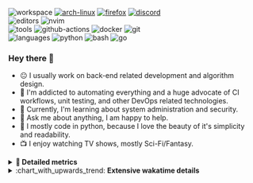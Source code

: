 ![workspace](https://img.shields.io/static/v1?label=&message=workspace:&color=555&style=flat-square)
[![arch-linux](https://img.shields.io/static/v1?logo=arch-linux&label=&message=Arch%20Linux&color=111&logoColor=AAA&style=flat-square)](https://archlinux.org)
[![firefox](https://img.shields.io/static/v1?logo=firefox-browser&label=&message=Firefox&color=111&logoColor=AAA&style=flat-square)](https://mozilla.org/en-US/firefox/)
[![discord](https://img.shields.io/static/v1?logo=discord&label=&message=Discord&color=111&logoColor=AAA&style=flat-square)](https://discord.gg/B8rf3xxgbJ)
<br>
![editors](https://img.shields.io/static/v1?label=&message=editors:&color=555&style=flat-square)
![nvim](https://img.shields.io/static/v1?logo=neovim&label=&message=NeoVim&color=111&logoColor=AAA&style=flat-square)
<br>
![tools](https://img.shields.io/static/v1?label=&message=tools:&color=555&style=flat-square)
![github-actions](https://img.shields.io/static/v1?logo=github-actions&label=&message=github%20actions&color=111&logoColor=AAA&style=flat-square)
![docker](https://img.shields.io/static/v1?logo=docker&label=&message=docker&color=111&logoColor=AAA&style=flat-square)
![git](https://img.shields.io/static/v1?logo=git&label=&message=git&color=111&logoColor=AAA&style=flat-square)
<br>
![languages](https://img.shields.io/static/v1?label=&message=languages:&color=555&style=flat-square)
![python](https://img.shields.io/static/v1?logo=python&label=&message=python&color=111&logoColor=AAA&style=flat-square&link=)
![bash](https://img.shields.io/static/v1?logo=gnu-bash&label=&message=bash&color=111&logoColor=AAA&style=flat-square)
![go](https://img.shields.io/static/v1?logo=rust&label=&message=rust&color=111&logoColor=AAA&style=flat-square)

<!-- Load profile visitor count, but don't display it, keep it as a private stat, no need to show off (888)-->
[](https://visitor-badge.glitch.me/badge?page_id=ItsDrike.ItsDrike)

### Hey there 👋

- :neutral_face: I usually work on back-end related development and algorithm design.
- :man: I'm addicted to automating everything and a huge advocate of CI workflows, unit testing, and other DevOps related technologies.
- :seedling: Currently, I'm learning about system administration and security.
- :speech_balloon: Ask me about anything, I am happy to help.
- :snake: I mostly code in python, because I love the beauty of it's simplicity and readability.
- :tv: I enjoy watching TV shows, mostly Sci-Fi/Fantasy.

<details>
 <summary> <b>📌 Detailed metrics</b></summary>
 
 <table>
  <tr>
    <th>🙋 Profile Details</th>
    <th>🧮 Repositories traffic</th>
  </tr>
  <tr>
   <td>
     <img alt="" width="400" src="https://github.com/ItsDrike/ItsDrike/blob/master/metrics/profile.svg">
   </td>
   <td>
     <img alt="" width="400" src="https://github.com/ItsDrike/ItsDrike/blob/master/metrics/repositories.svg">
   </td>
  </tr>
  <tr>
    <th>📅 Isometric commit calendar</th>
    <th>🈷️ Most used languages</th>
  </tr>
  <tr>
    <td align="center">
      <img alt="" width="400" src="https://github.com/ItsDrike/ItsDrike/blob/master/metrics/isocalendar.svg">
    </td>
    <td>
      <img alt="" width="400" src="https://github.com/ItsDrike/ItsDrike/blob/master/metrics/languages.svg">
    </td>
  </tr>
  <tr>
   <th>♐ Code snippet of the day</th>
   <th>🌟 Recently starred repositories</th>
  </tr>
  <tr>
   <td align="center">
    <img alt="" width="400" src="https://github.com/ItsDrike/ItsDrike/blob/master/metrics/code_snippet.svg">
   </td>
   <td align="center">
    <img alt="" width="400" src="https://github.com/ItsDrike/ItsDrike/blob/master/metrics/starred_repos.svg">
   </td>
  </tr>
  <tr>
    <th>💡 Coding habits</th>
    <th>⏰ WakaTime plugin</th>
  </tr>
  <tr>
   <td align="center">
    <img alt="" width="400" src="https://github.com/ItsDrike/ItsDrike/blob/master/metrics/habits.svg">
   </td>
   <td align="center">
     <img alt="" width="400" src="https://github.com/ItsDrike/ItsDrike/blob/master/metrics/wakatime.svg">
   </td>
  </tr>
 </table>
</details>

<details>
 <summary>:chart_with_upwards_trend: <b>Extensive wakatime details</b></summary>
 
<!--START_SECTION:waka-->
![Code Time](http://img.shields.io/badge/Code%20Time-4%2C108%20hrs%2015%20mins-blue)

**I'm a Night 🦉** 

```text
🌞 Morning                1601 commits        ██░░░░░░░░░░░░░░░░░░░░░░░   09.35 % 
🌆 Daytime                5229 commits        ████████░░░░░░░░░░░░░░░░░   30.54 % 
🌃 Evening                6179 commits        █████████░░░░░░░░░░░░░░░░   36.09 % 
🌙 Night                  4113 commits        ██████░░░░░░░░░░░░░░░░░░░   24.02 % 
```
📅 **I'm Most Productive on Monday** 

```text
Monday                   2993 commits        ████░░░░░░░░░░░░░░░░░░░░░   17.48 % 
Tuesday                  2634 commits        ████░░░░░░░░░░░░░░░░░░░░░   15.38 % 
Wednesday                2565 commits        ████░░░░░░░░░░░░░░░░░░░░░   14.98 % 
Thursday                 2383 commits        ███░░░░░░░░░░░░░░░░░░░░░░   13.92 % 
Friday                   1793 commits        ███░░░░░░░░░░░░░░░░░░░░░░   10.47 % 
Saturday                 1905 commits        ███░░░░░░░░░░░░░░░░░░░░░░   11.13 % 
Sunday                   2849 commits        ████░░░░░░░░░░░░░░░░░░░░░   16.64 % 
```


📊 **This Week I Spent My Time On** 

```text
💬 Programming Languages: 
Markdown                 13 hrs 9 mins       ████████████████░░░░░░░░░   63.90 % 
hypr                     2 hrs               ██░░░░░░░░░░░░░░░░░░░░░░░   09.73 % 
Bash                     1 hr 51 mins        ██░░░░░░░░░░░░░░░░░░░░░░░   09.05 % 
Lua                      1 hr 26 mins        ██░░░░░░░░░░░░░░░░░░░░░░░   07.02 % 
yuck                     23 mins             ░░░░░░░░░░░░░░░░░░░░░░░░░   01.87 % 

🔥 Editors: 
Neovim                   19 hrs 18 mins      ███████████████████████░░   93.77 % 
Unknown Editor           1 hr 16 mins        ██░░░░░░░░░░░░░░░░░░░░░░░   06.23 % 

💻 Operating System: 
Linux                    20 hrs 35 mins      █████████████████████████   100.00 % 
```

**I Mostly Code in Python** 

```text
Python                   45 repos            █████████████████░░░░░░░░   68.18 % 
Lua                      5 repos             ██░░░░░░░░░░░░░░░░░░░░░░░   07.58 % 
C++                      4 repos             ██░░░░░░░░░░░░░░░░░░░░░░░   06.06 % 
C                        2 repos             █░░░░░░░░░░░░░░░░░░░░░░░░   03.03 % 
PHP                      1 repo              ░░░░░░░░░░░░░░░░░░░░░░░░░   01.52 % 
```




 Last Updated on 05/01/2024 01:25:41 UTC
<!--END_SECTION:waka-->

</details>

